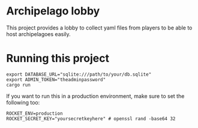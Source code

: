 Archipelago lobby
=================

This project provides a lobby to collect yaml files from players to be able to
host archipelagoes easily.

# Running this project

```
export DATABASE_URL="sqlite:///path/to/your/db.sqlite"
export ADMIN_TOKEN="theadminpassword"
cargo run
```

If you want to run this in a production environment, make sure to set the following too:

```
ROCKET_ENV=production
ROCKET_SECRET_KEY="yoursecretkeyhere" # openssl rand -base64 32
```


